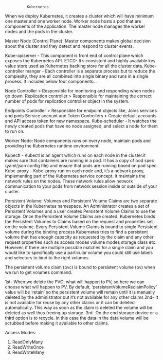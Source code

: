 
              Kubernetes


When we deploy Kubernetes, it creates a cluster which will have minimum one master and one worker node.
Worker node hosts a pod that are components of the application. The master node manages the worker nodes and the pods in the cluster.

Master Node (Control Plane):
Master components makes global decision about the cluster and they detect and respond to cluster events.

Kube-apiserver -
This component is front end of control plane which exposes the Kubernetes API.
ETCD-
It’s consistent and highly available key value store used as Kubernetes backing store for all the cluster data.
Kube-controller manger -
Each controller is a separate process but to reduce the complexity, they are all combined into single binary and runs in a single process. It includes below four components…

Node Controller > Responsible for monitoring and responding when nodes go down.
Replication controller > Responsible for maintaining the correct number of pods for replication controller object in the system.

Endpoints Controller > Responsible for endpoint objects like, Joins services and pods
Service account and Token Controllers > Create default accounts and API access token for new namespace.
Kube-scheduler -
It watches the newly created pods that have no node assigned, and select a node for them to run on.







Worker Node:
Node components runs on every node, maintain pods and providing the Kubernetes runtime environment 

Kubectl -
Kubectl is an agent which runs on each node in the cluster.it makes sure that containers are running in a pod. It has a copy of pod spec (yaml/json config file) and ensure that pods are running based on pod spec.
Kube-proxy -
Kube-proxy run on each node and, it’s a network proxy, implementing part of the Kubernetes service concept.
It maintains the network rules on the nodes. These network rules allow network communication to your pods from network session inside or outside of your cluster.

Persistent Volume:
Volumes and Persistent Volume Claims are two separate objects in the Kubernetes namespace.
An Administrator creates a set of Persistent Volumes and a user creates Persistent Volume Claims to use the storage. Once the Persistent Volume Claims are created, Kubernetes binds the Persistent Volumes to Claims based on the request and properties set on the volume. 
Every Persistent Volume Claims is bound to single Persistent volume during the binding process Kubernetes tries to find a persistent volume that has enough capacity as requested by the claim and any other request properties such as access modes volume modes storage class etc. 
However, if there are multiple possible matches for a single claim and you would like to specifically use a particular volume you could still use labels and selectors to bind to the right volumes.

The persistent volume claim (pvc) is bound to persistent volume (pv) when we run to get volumes command.


1st-
When we delete the PVC, what will happen to PV, so here we can choose what will happen to PV.
By default, ‘persistentVolumeReclaimPolicy’ value will be ‘retain’ so the persistent volume will remain until it is manually deleted by the administrator but it’s not available for any other claims 
2nd-
It is not available for reuse by any other claims or it can be deleted automatically. This way as soon as the claim is deleted the volume will be deleted as well thus freeing up storage.
3rd-
On the end storage device or a third option is to recycle. In this case the data in the data volume will be scrubbed before making it available to other claims.

Access Modes:
1. ReadOnlyMany
2. ReadWriteOnce
3. ReadWriteMany

